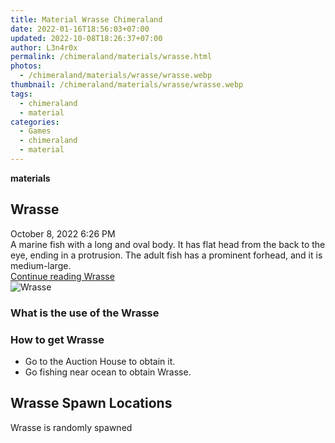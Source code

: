 ```yaml
---
title: Material Wrasse Chimeraland
date: 2022-01-16T18:56:03+07:00
updated: 2022-10-08T18:26:37+07:00
author: L3n4r0x
permalink: /chimeraland/materials/wrasse.html
photos:
  - /chimeraland/materials/wrasse/wrasse.webp
thumbnail: /chimeraland/materials/wrasse/wrasse.webp
tags:
  - chimeraland
  - material
categories:
  - Games
  - chimeraland
  - material
---
```


<link
  rel="stylesheet"
  href="https://rawcdn.githack.com/dimaslanjaka/Web-Manajemen/870a349/css/bootstrap-5-3-0-alpha3-wrapper.css"
/>
<section id="bootstrap-wrapper">
  <div data-bs-theme="dark">
    <div
      class="row g-0 border rounded overflow-hidden flex-md-row mb-4 shadow-sm position-relative bg-dark text-light"
    >
      <div class="col p-4 d-flex flex-column position-static">
        <strong class="d-inline-block mb-2 text-success">materials</strong>
        <h2 class="mb-0">Wrasse</h2>
        <div class="mb-1 text-muted">October 8, 2022 6:26 PM</div>
        <div class="mb-2 border p-1">
          A marine fish with a long and oval body. It has flat head from the
          back to the eye, ending in a protrusion. The adult fish has a
          prominent forhead, and it is medium-large.
        </div>
        <a
          href="/chimeraland/materials/wrasse.html"
          class="stretched-link d-none text-primary"
          >Continue reading Wrasse</a
        >
      </div>
      <div class="col-auto d-none d-md-block d-lg-block">
        <img
          src="https://www.webmanajemen.com/chimeraland/materials/wrasse/wrasse.webp"
          alt="Wrasse"
        />
      </div>
    </div>
    <div class="row">
      <div class="col-lg-6 col-12 mb-2">
        <div class="card">
          <div class="card-body">
            <h3 class="card-title">What is the use of the Wrasse</h3>
            <div class="card-text"><ul></ul></div>
          </div>
        </div>
      </div>
      <div class="col-lg-6 col-12 mb-2">
        <div class="card">
          <div class="card-body">
            <h3 class="card-title">How to get Wrasse</h3>
            <div class="card-text">
              <ul>
                <li>Go to the Auction House to obtain it.</li>
                <li>Go fishing near ocean to obtain Wrasse.</li>
              </ul>
            </div>
          </div>
        </div>
      </div>
      <div class="col-12 mb-2">
        <h2>Wrasse Spawn Locations</h2>
        <p>Wrasse is randomly spawned</p>
      </div>
    </div>
  </div>
</section>